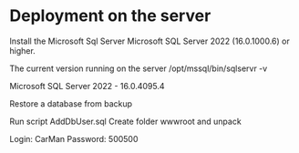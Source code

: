 # Deployment on the server


Install the Microsoft Sql Server Microsoft SQL Server 2022 (16.0.1000.6)
or higher.

The current version running on the server
/opt/mssql/bin/sqlservr -v

Microsoft SQL Server 2022 - 16.0.4095.4


Restore a database from backup

Run script AddDbUser.sql
Create folder wwwroot and unpack 

Login: CarMan
Password: 500500